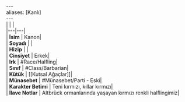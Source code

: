 ---<br>aliases: [Kanlı]<br>---<br>|  |  |<br>|---|---|<br>| **İsim** | Kanon|<br>| **Soyadı** | |<br>| **Hizip** | |<br>| **Cinsiyet** | Erkek|<br>| **Irk** | #Race/Halfling|<br>| **Sınıf** | #Class/Barbarian|<br>| **Kütük** | [[Kutsal Ağaçlar]]|<br>| **Münasebet** | #Münasebet/Parti - Eski|<br>| **Karakter Betimi** | Teni kırmızı, kıllar kırmızı|<br>| **İlave Notlar** | Altbrück ormanlarında yaşayan kırmızı renkli halflingimiz|<br>